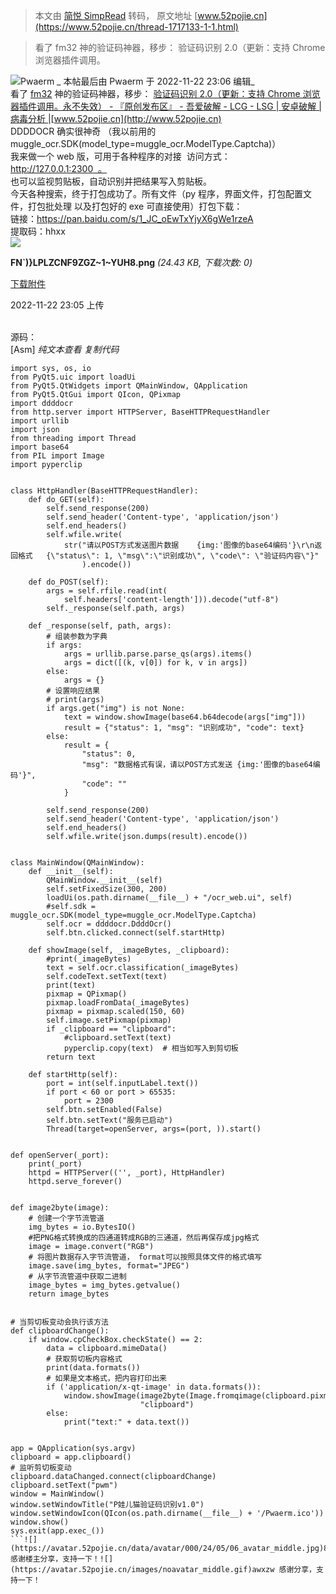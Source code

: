 > 本文由 [简悦 SimpRead](http://ksria.com/simpread/) 转码， 原文地址 [www.52pojie.cn](https://www.52pojie.cn/thread-1717133-1-1.html)

> 看了 fm32 神的验证码神器，移步： 验证码识别 2.0（更新：支持 Chrome 浏览器插件调用。

![](https://avatar.52pojie.cn/images/noavatar_middle.gif)Pwaerm _ 本帖最后由 Pwaerm 于 2022-11-22 23:06 编辑_  
看了 [fm32](https://www.52pojie.cn/home.php?mod=space&uid=710525) 神的验证码神器，移步： [验证码识别 2.0（更新：支持 Chrome 浏览器插件调用。永不失效） - 『原创发布区』 - 吾爱破解 - LCG - LSG | 安卓破解 | 病毒分析 |](https://www.52pojie.cn/forum.php?mod=viewthread&tid=1707627&highlight=%D1%E9%D6%A4%C2%EB)[www.52pojie.cn](http://www.52pojie.cn)  
DDDDOCR 确实很神奇 （我以前用的 muggle_ocr.SDK(model_type=muggle_ocr.ModelType.Captcha)）  
我来做一个 web 版，可用于各种程序的对接  访问方式：http://127.0.0.1:2300  。  
也可以监视剪贴板，自动识别并把结果写入剪贴板。  
今天各种搜索，终于打包成功了。所有文件（py 程序，界面文件，打包配置文件，打包批处理 以及打包好的 exe 可直接使用）打包下载：  
链接：https://pan.baidu.com/s/1_JC_oEwTxYjyX6gWe1rzeA  
提取码：hhxx  
![](https://attach.52pojie.cn/forum/202211/22/230520wejze2mmwjeb1c07.png)

**FN`)}LPLZCNF9ZGZ~1~YUH8.png** _(24.43 KB, 下载次数: 0)_

[下载附件](forum.php?mod=attachment&aid=MjU3MTk0MXw3ZTFiZjYzMXwxNjY5MjQwMzA5fDB8MTcxNzEzMw%3D%3D&nothumb=yes)

2022-11-22 23:05 上传

    
源码：  
[Asm] _纯文本查看_ _复制代码_

```
import sys, os, io
from PyQt5.uic import loadUi
from PyQt5.QtWidgets import QMainWindow, QApplication
from PyQt5.QtGui import QIcon, QPixmap
import ddddocr
from http.server import HTTPServer, BaseHTTPRequestHandler
import urllib
import json
from threading import Thread
import base64
from PIL import Image
import pyperclip
 
 
class HttpHandler(BaseHTTPRequestHandler):
    def do_GET(self):
        self.send_response(200)
        self.send_header('Content-type', 'application/json')
        self.end_headers()
        self.wfile.write(
            str("请以POST方式发送图片数据    {img:'图像的base64编码'}\r\n返回格式   {\"status\": 1, \"msg\":\"识别成功\", \"code\": \"验证码内容\"}"
                ).encode())
 
    def do_POST(self):
        args = self.rfile.read(int(
            self.headers['content-length'])).decode("utf-8")
        self._response(self.path, args)
 
    def _response(self, path, args):
        # 组装参数为字典
        if args:
            args = urllib.parse.parse_qs(args).items()
            args = dict([(k, v[0]) for k, v in args])
        else:
            args = {}
        # 设置响应结果
        # print(args)
        if args.get("img") is not None:
            text = window.showImage(base64.b64decode(args["img"]))
            result = {"status": 1, "msg": "识别成功", "code": text}
        else:
            result = {
                "status": 0,
                "msg": "数据格式有误，请以POST方式发送 {img:'图像的base64编码'}",
                "code": ""
            }
 
        self.send_response(200)
        self.send_header('Content-type', 'application/json')
        self.end_headers()
        self.wfile.write(json.dumps(result).encode())
 
 
class MainWindow(QMainWindow):
    def __init__(self):
        QMainWindow.__init__(self)
        self.setFixedSize(300, 200)
        loadUi(os.path.dirname(__file__) + "/ocr_web.ui", self)
        #self.sdk = muggle_ocr.SDK(model_type=muggle_ocr.ModelType.Captcha)
        self.ocr = ddddocr.DdddOcr()
        self.btn.clicked.connect(self.startHttp)
 
    def showImage(self, _imageBytes, _clipboard):
        #print(_imageBytes)
        text = self.ocr.classification(_imageBytes)
        self.codeText.setText(text)
        print(text)
        pixmap = QPixmap()
        pixmap.loadFromData(_imageBytes)
        pixmap = pixmap.scaled(150, 60)
        self.image.setPixmap(pixmap)
        if _clipboard == "clipboard":
            #clipboard.setText(text)
            pyperclip.copy(text)  # 相当如写入到剪切板
        return text
 
    def startHttp(self):
        port = int(self.inputLabel.text())
        if port < 60 or port > 65535:
            port = 2300
        self.btn.setEnabled(False)
        self.btn.setText("服务已启动")
        Thread(target=openServer, args=(port, )).start()
 
 
def openServer(_port):
    print(_port)
    httpd = HTTPServer(('', _port), HttpHandler)
    httpd.serve_forever()
 
 
def image2byte(image):
    # 创建一个字节流管道
    img_bytes = io.BytesIO()
    #把PNG格式转换成的四通道转成RGB的三通道，然后再保存成jpg格式
    image = image.convert("RGB")
    # 将图片数据存入字节流管道， format可以按照具体文件的格式填写
    image.save(img_bytes, format="JPEG")
    # 从字节流管道中获取二进制
    image_bytes = img_bytes.getvalue()
    return image_bytes
 
 
# 当剪切板变动会执行该方法
def clipboardChange():
    if window.cpCheckBox.checkState() == 2:
        data = clipboard.mimeData()
        # 获取剪切板内容格式
        print(data.formats())
        # 如果是文本格式，把内容打印出来
        if ('application/x-qt-image' in data.formats()):
            window.showImage(image2byte(Image.fromqimage(clipboard.pixmap())),
                             "clipboard")
        else:
            print("text:" + data.text())
 
 
app = QApplication(sys.argv)
clipboard = app.clipboard()
# 监听剪切板变动
clipboard.dataChanged.connect(clipboardChange)
clipboard.setText("pwm")
window = MainWindow()
window.setWindowTitle("P娃儿猫验证码识别v1.0")
window.setWindowIcon(QIcon(os.path.dirname(__file__) + '/Pwaerm.ico'))
window.show()
sys.exit(app.exec_())
```![](https://avatar.52pojie.cn/data/avatar/000/24/05/06_avatar_middle.jpg)89684828 感谢楼主分享，支持一下！![](https://avatar.52pojie.cn/images/noavatar_middle.gif)awxzw 感谢分享，支持一下！